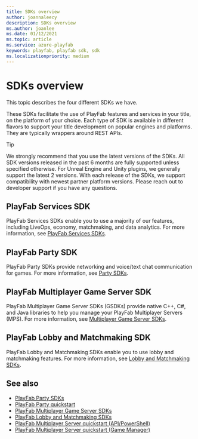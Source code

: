 ```yaml
---
title: SDKs overview
author: joannaleecy
description: SDKs overview
ms.author: joanlee
ms.date: 01/12/2021
ms.topic: article
ms.service: azure-playfab
keywords: playfab, playfab sdk, sdk
ms.localizationpriority: medium
---
```


# SDKs overview

This topic describes the four different SDKs we have.

These SDKs facilitate the use of PlayFab features and services in your title, on the platform of your choice. Each type of SDK is available in different flavors to support your title development on popular engines and platforms. They are typically wrappers around REST APIs.

> [!TIP]
> We strongly recommend that you use the latest versions of the SDKs. All SDK versions released in the past 6 months are fully supported unless specified otherwise. For Unreal Engine and Unity plugins, we generally support the latest 2 versions. With each release of the SDKs, we support compatibility with newest partner platform versions. Please reach out to developer support if you have any questions.

## PlayFab Services SDK

PlayFab Services SDKs enable you to use a majority of our features, including LiveOps, economy, matchmaking, and data analytics. For more information, see [PlayFab Services SDKs](playfab-sdk-intro.md).

## PlayFab Party SDK

PlayFab Party SDKs provide networking and voice/text chat communication for games. For more information, see [Party SDKs](../features/multiplayer/networking/party-sdks.md).

## PlayFab Multiplayer Game Server SDK

PlayFab Multiplayer Game Server SDKs (GSDKs) provide native C++, C#, and Java libraries to help you manage your PlayFab Multiplayer Servers (MPS). For more information, see [Multiplayer Game Server SDKs](../features/multiplayer/servers/server-sdks.md).

## PlayFab Lobby and Matchmaking SDK

PlayFab Lobby and Matchmaking SDKs enable you to use lobby and matchmaking features. For more information, see [Lobby and Matchmaking SDKs](../features/multiplayer/lobby/lobby-matchmaking-sdks/lobby-matchmaking-sdks.md).

## See also

* [PlayFab Party SDKs](../features/multiplayer/networking/party-sdks.md)
* [PlayFab Party quickstart](../features/multiplayer/networking/quickstart.md) 
* [PlayFab Multiplayer Game Server SDKs](../features/multiplayer/servers/server-sdks.md)
* [PlayFab Lobby and Matchmaking SDKs](../features/multiplayer/lobby/lobby-matchmaking-sdks/lobby-matchmaking-sdks.md)
* [PlayFab Multiplayer Server quickstart (API/PowerShell)](../features/multiplayer/servers/quickstart-for-multiplayer-servers-api-powershell.md)
* [PlayFab Multiplayer Server quickstart (Game Manager)](../features/multiplayer/servers/quickstart-for-multiplayer-servers-game-manager.md)  
